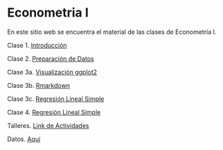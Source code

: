 # Econometria I

En este sitio web se encuentra el material de las clases de Econometría I.

Clase 1. [Introducción](https://juniorjb5.github.io/EconometriaI/Class_1/Class_1.html#1) 

Clase 2. [Preparación de Datos](https://juniorjb5.github.io/DataViz/2_Data/2_Data.html#1) 

Clase 3a. [Visualización ggplot2](https://juniorjb5.github.io/DataViz/3_ggplot2/3_ggplot2.html#1) 

Clase 3b. [Rmarkdown](https://juniorjb5.github.io/EconometriaI/Class_2/Class_2.html#1) 

Clase 3c. [Regresión Lineal Simple](https://juniorjb5.github.io/EconometriaI/Class_3/Class_3.html#1) 

Clase 4. [Regresión Lineal Simple](https://juniorjb5.github.io/EconometriaI/Class_4/Class_4.html#1) 

Talleres. [Link de Actividades](https://juniorjb5.github.io/EconometriaI/Actividades/Actividades.html#1)

Datos. [Aquí](https://correounivalleeduco-my.sharepoint.com/:f:/g/personal/orlando_joaqui_correounivalle_edu_co/El-obeIY-NJLtFvl8qspVq0BdJX9ShklgyBvNG8lT7NFYw?e=qQXoNm)
